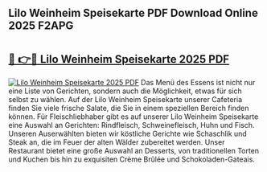 ## Lilo Weinheim Speisekarte PDF Download Online 2025 F2APG

# <h2><a href="http://gc8jjw.nevu.top/?p=Lilo+Weinheim+Speisekarte">🔗 👉🔴 Lilo Weinheim Speisekarte 2025 PDF</a></h2>

[![Lilo Weinheim Speisekarte 2025 PDF](https://i.imgur.com/dBaPXMq.png)](http://gc8jjw.nevu.top/?p=Lilo+Weinheim+Speisekarte)
Das Menü des Essens ist nicht nur eine Liste von Gerichten, sondern auch die Möglichkeit, etwas für sich selbst zu wählen. Auf der Lilo Weinheim Speisekarte unserer Cafeteria finden Sie viele frische Salate, die Sie in einem speziellen Bereich finden können. Für Fleischliebhaber gibt es auf unserer Lilo Weinheim Speisekarte eine Auswahl an Gerichten: Rindfleisch, Schweinefleisch, Huhn und Fisch. Unseren Auserwählten bieten wir köstliche Gerichte wie Schaschlik und Steak an, die im Feuer der alten Wälder zubereitet werden. Unser Restaurant bietet eine große Auswahl an Desserts, von traditionellen Torten und Kuchen bis hin zu exquisiten Crème Brûlée und Schokoladen-Gateais.
